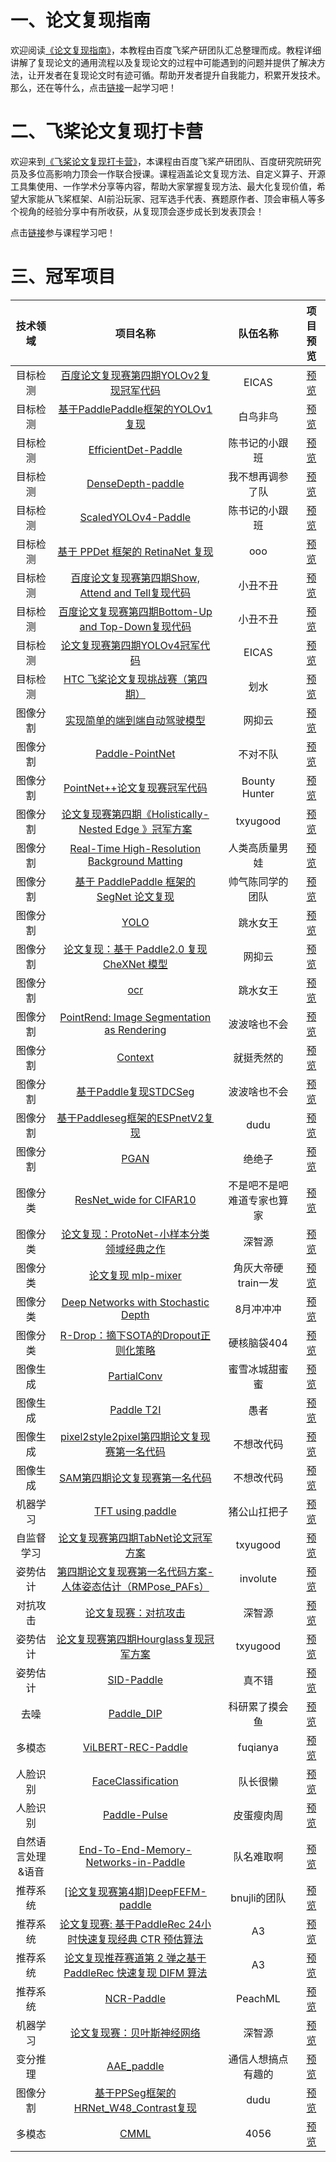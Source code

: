 # 一、论文复现指南
欢迎阅读[《论文复现指南》](guide_of_paper_recurrence_cn.md)，本教程由百度飞桨产研团队汇总整理而成。教程详细讲解了复现论文的通用流程以及复现论文的过程中可能遇到的问题并提供了解决方法，让开发者在复现论文时有迹可循。帮助开发者提升自我能力，积累开发技术。那么，还在等什么，点击[链接](guide_of_paper_recurrence_cn.md)一起学习吧！





# 二、飞桨论文复现打卡营

欢迎来到[《飞桨论文复现打卡营》](https://aistudio.baidu.com/aistudio/education/group/info/24681)，本课程由百度飞桨产研团队、百度研究院研究员及多位高影响力顶会一作联合授课。课程涵盖论文复现方法、自定义算子、开源工具集使用、一作学术分享等内容，帮助大家掌握复现方法、最大化复现价值，希望大家能从飞桨框架、AI前沿玩家、冠军选手代表、赛题原作者、顶会审稿人等多个视角的经验分享中有所收获，从复现顶会逐步成长到发表顶会！

点击[链接](https://aistudio.baidu.com/aistudio/education/group/info/24681)参与课程学习吧！



# 三、冠军项目

| 技术领域 |                           项目名称                           |          队伍名称          |                    项目预览                    |
| :------: | :----------------------------------------------------------: | :------------------------: | :--------------------------------------------: |
| 目标检测 | [百度论文复现赛第四期YOLOv2复现冠军代码](https://aistudio.baidu.com/aistudio/projectdetail/2290810) |           EICAS            | [预览](./Paper_Recurrence_Championship_Project/1论文复现赛第四期YOLOv2冠军代码.md) |
| 目标检测 | [基于PaddlePaddle框架的YOLOv1复现](https://aistudio.baidu.com/aistudio/projectdetail/2259467) |          白鸟非鸟          |                      [预览](Paper_Recurrence_Championship_Project/2基于PaddlePaddle框架的YOLOv1复现.md)                      |
| 目标检测 | [EfficientDet-Paddle](https://aistudio.baidu.com/aistudio/projectdetail/2444051) |       陈书记的小跟班       |                      [预览](Paper_Recurrence_Championship_Project/3目标检测：基于Paddle框架的EfficientDet论文复现.md)                      |
| 目标检测 | [DenseDepth-paddle](https://aistudio.baidu.com/aistudio/projectdetail/2321542) |      我不想再调参了队      |                      [预览](Paper_Recurrence_Championship_Project/4DenseDepth-paddle.md)                      |
| 目标检测 | [ScaledYOLOv4-Paddle](https://aistudio.baidu.com/aistudio/projectdetail/2337927) |       陈书记的小跟班       |                      [预览](Paper_Recurrence_Championship_Project/5ScaledYOLOv4-Paddle.md)                      |
| 目标检测 | [基于 PPDet  框架的 RetinaNet 复现](https://aistudio.baidu.com/aistudio/projectdetail/2256615) |            ooo             |                      [预览](Paper_Recurrence_Championship_Project/6基于%20PPDet%20框架的%20RetinaNet%20复现.md)                      |
| 目标检测 | [百度论文复现赛第四期Show,  Attend and Tell复现代码](https://aistudio.baidu.com/aistudio/projectdetail/2338889) |          小丑不丑          |                      [预览](Paper_Recurrence_Championship_Project/7【飞桨框架论文复现】Show,%20Attend%20and%20Tell.md)                      |
|目标检测| [百度论文复现赛第四期Bottom-Up  and Top-Down复现代码](https://aistudio.baidu.com/aistudio/projectdetail/2345929) |          小丑不丑          |                      [预览](Paper_Recurrence_Championship_Project/8【飞桨框架论文复现】Bottom-Up%20and%20Top-Down.md)                      |
|目标检测| [论文复现赛第四期YOLOv4冠军代码](https://aistudio.baidu.com/aistudio/projectdetail/2479219) |           EICAS            |                      [预览](Paper_Recurrence_Championship_Project/9论文复现赛第四期YOLOv4冠军代码.md)                      |
|目标检测| [HTC  飞桨论文复现挑战赛（第四期）](https://aistudio.baidu.com/aistudio/projectdetail/2253839) |            划水            |                      [预览](Paper_Recurrence_Championship_Project/10HTC%20飞桨论文复现挑战赛（第四期）.md)                      |
|图像分割| [实现简单的端到端自动驾驶模型](https://aistudio.baidu.com/aistudio/projectdetail/2253679) |           网抑云           |                      [预览](Paper_Recurrence_Championship_Project/11论文复现：实现简单的端到端自动驾驶模型.md)                      |
|图像分割| [Paddle-PointNet](https://aistudio.baidu.com/aistudio/projectdetail/2272519) |          不对不队          |                      [预览](Paper_Recurrence_Championship_Project/12基于飞桨框架复现PointNet.md)                      |
|图像分割| [PointNet++论文复现赛冠军代码](https://aistudio.baidu.com/aistudio/projectdetail/2363147) |       Bounty  Hunter       |                      [预览](Paper_Recurrence_Championship_Project/13点云处理：基于飞桨复现PointNet++.md)                      |
|图像分割| [论文复现赛第四期《Holistically-Nested  Edge 》冠军方案](https://aistudio.baidu.com/aistudio/projectdetail/2251946) |          txyugood          |                      [预览](Paper_Recurrence_Championship_Project/14论文复现赛第四期《Holistically-Nested%20Edge%20》冠军方案.md)                      |
|图像分割| [Real-Time High-Resolution  Background Matting](https://aistudio.baidu.com/aistudio/projectdetail/2467759) |       人类高质量男娃       |                      [预览](Paper_Recurrence_Championship_Project/15BackgroundMattingV2论文复现赛.md)                      |
|图像分割| [基于 PaddlePaddle 框架的 SegNet  论文复现](https://aistudio.baidu.com/aistudio/projectdetail/2293857) |      帅气陈同学的团队      |                      [预览](Paper_Recurrence_Championship_Project/16基于%20PaddlePaddle%20框架的%20SegNet%20论文复现.md)                      |
|图像分割| [YOLO](https://aistudio.baidu.com/aistudio/projectdetail/2311868) |          跳水女王          |                      [预览](Paper_Recurrence_Championship_Project/17yolact%20复现.md)                      |
|图像分割| [论文复现：基于 Paddle2.0 复现 CheXNet  模型](https://aistudio.baidu.com/aistudio/projectdetail/2264427) |           网抑云           |                      [预览](Paper_Recurrence_Championship_Project/18论文复现：基于%20Paddle2.0%20复现%20CheXNet%20模型.md)                      |
|图像分割| [ocr](https://aistudio.baidu.com/aistudio/projectdetail/2323420) |          跳水女王          |                      [预览](Paper_Recurrence_Championship_Project/19%20OCR.md)                      |
|图像分割| [PointRend: Image  Segmentation as Rendering](https://aistudio.baidu.com/aistudio/projectdetail/2297103) |        波波啥也不会        |                      [预览](Paper_Recurrence_Championship_Project/20论文复现：PointRend：Image%20Segmentation%20as%20Rendering_CVPR2020.md)                      |
|图像分割| [Context](https://aistudio.baidu.com/aistudio/projectdetail/2344133) |         就挺秃然的         |                      [预览](Paper_Recurrence_Championship_Project/21基于Paddleseg框架的CPNet复现.md)                      |
|图像分割| [基于Paddle复现STDCSeg](https://aistudio.baidu.com/aistudio/projectdetail/2206098) |        波波啥也不会        |[预览](Paper_Recurrence_Championship_Project/22论文复现：基于Paddle复现Rethinking%20BiSeNet.md)                      |
|图像分割| [基于Paddleseg框架的ESPnetV2复现](https://aistudio.baidu.com/aistudio/projectdetail/2268710) |            dudu            |                      [预览](Paper_Recurrence_Championship_Project/23基于Paddleseg框架的ESPnetV2复现.md)                      |
|图像分割| [PGAN](https://aistudio.baidu.com/aistudio/projectdetail/2351963) |           绝绝子           |                      [预览](Paper_Recurrence_Championship_Project/24论文复现：Progressive%20Growing%20of%20GANs（PGAN）.md)                      |
|图像分类| [ResNet_wide for CIFAR10](https://aistudio.baidu.com/aistudio/projectdetail/2251959) | 不是吧不是吧难道专家也算家 |                      [预览](Paper_Recurrence_Championship_Project/25ResNet_wide%20for%20CIFAR10.md)                      |
|图像分类| [论文复现：ProtoNet-小样本分类领域经典之作](https://aistudio.baidu.com/aistudio/projectdetail/2311489) |           深智源           |                      [预览](Paper_Recurrence_Championship_Project/26论文复现：ProtoNet-小样本分类领域经典之作.md)                      |
|图像分类| [论文复现 mlp-mixer](https://aistudio.baidu.com/aistudio/projectdetail/2258020) |    角灰大帝硬train一发     |                      [预览](Paper_Recurrence_Championship_Project/27基于飞桨复现MLP-Mixer.md)                      |
|图像分类| [Deep Networks with Stochastic  Depth](https://aistudio.baidu.com/aistudio/projectdetail/2260327) |         8月冲冲冲          |                      [预览](Paper_Recurrence_Championship_Project/28Deep%20Networks%20with%20Stochastic%20Depth.md)                      |
|图像分类| [R-Drop：摘下SOTA的Dropout正则化策略](https://aistudio.baidu.com/aistudio/projectdetail/2294463) |        硬核脑袋404         |                      [预览](Paper_Recurrence_Championship_Project/29R-Drop：摘下SOTA的Dropout正则化策略.md)                      |
| 图像生成 | [PartialConv](https://aistudio.baidu.com/aistudio/projectdetail/2251784) |       蜜雪冰城甜蜜蜜       |                      [预览](Paper_Recurrence_Championship_Project/30PartialConv.md)                      |
| 图像生成 | [Paddle T2I](https://aistudio.baidu.com/aistudio/projectdetail/2410937) |            愚者            |                      [预览](Paper_Recurrence_Championship_Project/31飞桨论文复现大赛《Generative%20Adversarial%20Text-to-Image%20Synthesis》.md)                      |
| 图像生成 | [pixel2style2pixel第四期论文复现赛第一名代码](https://aistudio.baidu.com/aistudio/projectdetail/2331440) |         不想改代码         |                      [预览](Paper_Recurrence_Championship_Project/32pixel2style2pixel第四期论文复现赛第一名代码.md)                      |
| 图像生成 | [SAM第四期论文复现赛第一名代码](https://aistudio.baidu.com/aistudio/projectdetail/2331297) |         不想改代码         |                      [预览](Paper_Recurrence_Championship_Project/33SAM第四期论文复现赛第一名代码.md)                      |
| 机器学习 | [TFT using paddle](https://aistudio.baidu.com/aistudio/projectdetail/2335960) |        猪公山扛把子        |                      [预览](Paper_Recurrence_Championship_Project/34TFT%20using%20paddle.md)                      |
| 自监督学习 | [论文复现赛第四期TabNet论文冠军方案](https://aistudio.baidu.com/aistudio/projectdetail/2270466) |          txyugood          |                      [预览](Paper_Recurrence_Championship_Project/35表格学习：基于飞桨复现TabNet网络.md)                      |
| 姿势估计 | [第四期论文复现赛第一名代码方案-人体姿态估计（RMPose_PAFs）](https://aistudio.baidu.com/aistudio/projectdetail/2306743) |          involute          |                      [预览](Paper_Recurrence_Championship_Project/36第四期论文复现赛第一名代码方案-人体姿态估计（RMPose_PAFs）.md)                      |
| 对抗攻击 | [论文复现赛：对抗攻击](https://aistudio.baidu.com/aistudio/projectdetail/2289921) |           深智源           |                      [预览](Paper_Recurrence_Championship_Project/37论文复现赛：对抗攻击.md)                      |
| 姿势估计 | [论文复现赛第四期Hourglass复现冠军方案](https://aistudio.baidu.com/aistudio/projectdetail/2351240) |          txyugood          |                      [预览](Paper_Recurrence_Championship_Project/38人体姿态估计：基于飞桨复现Hourglass.md)                      |
| 姿势估计 | [SID-Paddle](https://aistudio.baidu.com/aistudio/projectdetail/2275443) |           真不错           |                      [预览](Paper_Recurrence_Championship_Project/39SID-Paddle.md)                      |
| 去噪 | [Paddle_DIP](https://aistudio.baidu.com/aistudio/projectdetail/2266236) |       科研累了摸会鱼       |                      [预览](Paper_Recurrence_Championship_Project/40Paddle_DIP.md)                      |
| 多模态 | [ViLBERT-REC-Paddle](https://aistudio.baidu.com/aistudio/projectdetail/2303091) |          fuqianya          |                      [预览](Paper_Recurrence_Championship_Project/41ViLBERT-REC-Paddle.md)                      |
| 人脸识别 | [FaceClassification](https://aistudio.baidu.com/aistudio/projectdetail/2288485) |          队长很懒          |                      [预览](Paper_Recurrence_Championship_Project/42论文复现：Emotion%20and%20Gender%20Classification.md)                      |
| 人脸识别 | [Paddle-Pulse](https://aistudio.baidu.com/aistudio/projectdetail/2255411) |         皮蛋瘦肉周         |                      [预览](Paper_Recurrence_Championship_Project/43Paddle-Pulse.md)                      |
| 自然语言处理&语音 | [End-To-End-Memory-Networks-in-Paddle](https://aistudio.baidu.com/aistudio/projectdetail/2381004) |         队名难取啊         |                      [预览](Paper_Recurrence_Championship_Project/44基于Paddle复现论文End%20to%20End%20Memory%20Networks.md)                      |
| 推荐系统 | [[论文复现赛第4期]DeepFEFM-paddle](https://aistudio.baidu.com/aistudio/projectdetail/2253037) |        bnujli的团队        |                      [预览](Paper_Recurrence_Championship_Project/45[论文复现赛第4期][DeepFEFM冠军方案]DeepFEFM-paddle.md)                      |
| 推荐系统 | [论文复现赛: 基于PaddleRec 24小时快速复现经典  CTR 预估算法](https://aistudio.baidu.com/aistudio/projectdetail/2263714) |             A3             |                      [预览](Paper_Recurrence_Championship_Project/46论文复现赛：基于PaddleRec%2024小时快速复现经典%20CTR%20预估算法.md)                      |
| 推荐系统 | [论文复现推荐赛道第 2 弹之基于PaddleRec 快速复现  DIFM 算法](https://aistudio.baidu.com/aistudio/projectdetail/2281174) |             A3             |                      [预览](Paper_Recurrence_Championship_Project/47论文复现推荐赛道第%202%20弹之基于PaddleRec%20快速复现%20DIFM%20算法.md)                      |
| 推荐系统 | [NCR-Paddle](https://aistudio.baidu.com/aistudio/projectdetail/2336922) |          PeachML           |                      [预览](Paper_Recurrence_Championship_Project/48协同推理：基于飞桨复现NCR模型.md)                      |
| 机器学习 | [论文复现赛：贝叶斯神经网络](https://aistudio.baidu.com/aistudio/projectdetail/2301297) |           深智源           |                      [预览](Paper_Recurrence_Championship_Project/49论文复现赛：贝叶斯神经网络.md)                      |
| 变分推理 | [AAE_paddle](https://aistudio.baidu.com/aistudio/projectdetail/2301660) |     通信人想搞点有趣的     |                      [预览](Paper_Recurrence_Championship_Project/50对抗性自编码器：基于飞桨复现AAE.md)                      |
| 图像分割 | [基于PPSeg框架的HRNet_W48_Contrast复现](https://aistudio.baidu.com/aistudio/projectdetail/2362799) |            dudu            |                      [预览](Paper_Recurrence_Championship_Project/51基于PPSeg框架的HRNet_W48_Contrast复现.md)                      |
| 多模态 | [CMML](https://aistudio.baidu.com/aistudio/projectdetail/2423256) |            4056            |                      [预览](Paper_Recurrence_Championship_Project/52CMML.md)                      |
